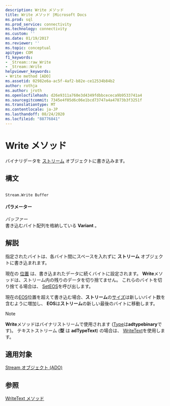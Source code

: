 ```yaml
---
description: Write メソッド
title: Write メソッド |Microsoft Docs
ms.prod: sql
ms.prod_service: connectivity
ms.technology: connectivity
ms.custom: ''
ms.date: 01/19/2017
ms.reviewer: ''
ms.topic: conceptual
apitype: COM
f1_keywords:
- _Stream::raw_Write
- _Stream::Write
helpviewer_keywords:
- Write method [ADO]
ms.assetid: 02982e6a-ac5f-4af2-b82e-ce12534b84b2
author: rothja
ms.author: jroth
ms.openlocfilehash: d26e9311a760e3d4349fdbbcececa9b9533741a4
ms.sourcegitcommit: 7345e4f05d6c06e1bcd73747a4a47873b3f3251f
ms.translationtype: MT
ms.contentlocale: ja-JP
ms.lasthandoff: 08/24/2020
ms.locfileid: "88776841"
---
```

# <a name="write-method"></a>Write メソッド
バイナリデータを [ストリーム](./stream-object-ado.md) オブジェクトに書き込みます。  
  
## <a name="syntax"></a>構文  
  
```  
  
Stream.Write Buffer  
```  
  
#### <a name="parameters"></a>パラメーター  
 *バッファー*  
 書き込むバイト配列を格納している **Variant** 。  
  
## <a name="remarks"></a>解説  
 指定されたバイトは、各バイト間にスペースを入れずに **ストリーム** オブジェクトに書き込まれます。  
  
 現在の [位置](./position-property-ado.md) は、書き込まれたデータに続くバイトに設定されます。 **Write**メソッドは、ストリーム内の残りのデータを切り捨てません。 これらのバイトを切り捨てる場合は、 [SetEOS](./seteos-method.md)を呼び出します。  
  
 現在の[EOS](./eos-property.md)位置を超えて書き込む場合、**ストリーム**の[サイズ](./size-property-ado-stream.md)は新しいバイト数を含むように増加し、 **EOS**は**ストリーム**の新しい最後のバイトに移動します。  
  
> [!NOTE]
>  **Write**メソッドはバイナリストリームで使用されます ([Type](./type-property-ado-stream.md)は**adtypebinary**です)。 テキストストリーム (**型** は **adTypeText**) の場合は、 [WriteText](./writetext-method.md)を使用します。  
  
## <a name="applies-to"></a>適用対象  
 [Stream オブジェクト (ADO)](./stream-object-ado.md)  
  
## <a name="see-also"></a>参照  
 [WriteText メソッド](./writetext-method.md)